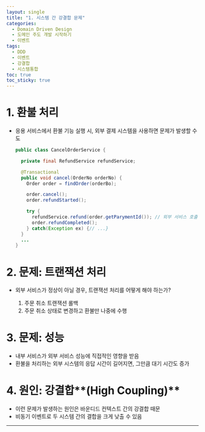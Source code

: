 ```yaml
---
layout: single
title: "1. 시스템 간 강결합 문제"
categories:
  - Domain Driven Design
  - 도메인 주도 개발 시작하기
  - 이벤트
tags:
  - DDD
  - 이벤트
  - 강결합
  - 시스템통합
toc: true
toc_sticky: true
---
```


# 1. 환불 처리

- 응용 서비스에서 환불 기능 실행 시, 외부 결제 시스템을 사용하면 문제가 발생할 수도
    
    ```java
    public class CancelOrderService {
    
      private final RefundService refundService;
    
      @Transactional
      public void cancel(OrderNo orderNo) {
        Order order = findOrder(orderBo);
    
        order.cancel();
        order.refundStarted();
    
        try {
          refundService.refund(order.getParymentId()); // 외부 서비스 호출
          order.refundCompleted();
        } catch(Exception ex) {// ...}
      }
      ...
    }
    
    ```
    

# 2. 문제: 트랜잭션 처리

- 외부 서비스가 정상이 아닐 경우, 트랜잭션 처리를 어떻게 해야 하는가?
    
    
    
    1. 주문 취소 트랜잭션 롤백
    2. 주문 취소 상태로 변경하고 환불만 나중에 수행
    
    

# 3. 문제: 성능

- 내부 서비스가 외부 서비스 성능에 직접적인 영향을 받음
- 환불을 처리하는 외부 시스템의 응답 시간이 길어지면, 그만큼 대기 시간도 증가

# 4. 원인: 강결합**(High Coupling)**

- 이런 문제가 발생하는 원인은 바운디드 컨텍스트 간의 강결합 때문
- 비동기 이벤트로 두 시스템 간의 결합을 크게 낮출 수 있음

---